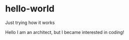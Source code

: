 # hello-world
Just trying how it works

Hello 
I am an architect, but I became interested in coding!

